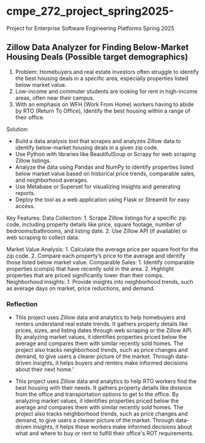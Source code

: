 # cmpe_272_project_spring2025-
Project for Enterprise Software Engineering Platforms Spring 2025

## Zillow Data Analyzer for Finding Below-Market Housing Deals (Possible target demographics)
1. Problem: Homebuyers and real estate investors often struggle to identify the best housing deals in a specific area, especially properties listed below market value.
2. Low-income and commuter  students are looking for rent in high-income areas, often near their campus.
3. With an emphasis on WFH (Work From Home) workers having to abide by RTO (Return To Office), identify the best housing within a range of their office.  

Solution:
- Build a data analysis tool that scrapes and analyzes Zillow data to identify below-market housing deals in a given zip code.
- Use Python with libraries like BeautifulSoup or Scrapy for web scraping Zillow listings.
- Analyze the data using Pandas and NumPy to identify properties listed below market value based on historical price trends, comparable sales, and neighborhood averages.
- Use Metabase or Superset for visualizing insights and generating reports.
- Deploy the tool as a web application using Flask or Streamlit for easy access.
  
Key Features:
  Data Collection:
    1. Scrape Zillow listings for a specific zip code, including property details like price, square footage, number of bedrooms/bathrooms, and listing date.
    2. Use Zillow API (if available) or web scraping to collect data.

   Market Value Analysis:
    1. Calculate the average price per square foot for the zip code.
    2. Compare each property’s price to the average and identify those listed below market value.
  Comparable Sales:
    1. Identify comparable properties (comps) that have recently sold in the area.
    2. Highlight properties that are priced significantly lower than their comps.
  Neighborhood Insights:
    1. Provide insights into neighborhood trends, such as average days on market, price reductions, and demand.

  ### Reflection 
  - This project uses Zillow data and analytics to help homebuyers and renters understand real estate trends. It gathers property details like prices, sizes, and listing dates through web scraping or the Zillow API. By analyzing market values, it identifies properties priced below the average and compares them with similar recently sold homes. The project also tracks neighborhood trends, such as price changes and demand, to give users a clearer picture of the market. Through data-driven insights, it helps buyers and renters make informed decisions about their next home.'

  - This project uses Zillow data and analytics to help RTO workers find the best housing with their needs. It gathers property details like distance from the office and transportation options to get to the office. By analyzing market values, it identifies properties priced below the average and compares them with similar recently sold homes. The project also tracks neighborhood trends, such as price changes and demand, to give users a clearer picture of the market. Through data-driven insights, it helps these workers make informed decisions about what and where to buy or rent to fulfill their office's ROT requirements.
